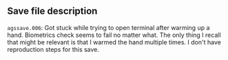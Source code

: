 ## Save file description

`agssave.006`: Got stuck while trying to open terminal after warming up a hand. Biometrics check seems to fail no matter what. The only thing I recall that might be relevant is that I warmed the hand multiple times. I don't have reproduction steps for this save.
